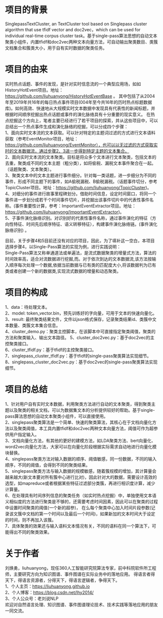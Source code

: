 # 项目的背景
SinglepassTextCluster, an TextCluster tool based on Singlepass cluster algorithm that use tfidf vector and doc2vec，which can be used for individual real-time corpus cluster task。基于single-pass算法思想的自动文本聚类小组件，内置tfidf和doc2vec两种文本向量方法，可自动输出聚类数目、类簇文档集合和簇类大小，用于自有实时数据的聚类任务。

# 项目的由来
实时热点话题、事件的发现，是针对实时信息流的一个典型应用场，如如HistoryHotEvent项目。地址：https://github.com/liuhuanyong/HistoryHotEventBase 。 其中包括了从2004年至2019年共16年的每日热点事件项目(004年至今共16年的历时热点标题数据库)。如何高效、快速地从大规模实时文本数据中发现具有代表性的新闻标题，并根据时间顺序挖掘出热点话题或事件的演化脉络具有十分重要的现实意义。
在热点挖掘这个方向上，笔者主要已经进行了若干项目的探索，并从这些项目中，可以总结出一个热点事件生成和演化脉络的挖掘，可以分成四个步骤：  
1、面向实时文本流的文本获取。可以针对特定的主题词过滤的方式进行文本语料获取（参考EventMonitor项目，地址：https://github.com/liuhuanyong/EventMonitor），也可以以无过滤的方式获取实时的文本数据流，通过步骤2、3进一步得到特定主题的文本集合。         
2、面向实时文本流的文本聚类。目标是将众多个文本进行文本聚类，包括文本的去重，聚类成不同的文本主题（粗分类），如将偷税、漏税文本事件聚合在一起。（话题聚类、文本聚类）。     
3、聚类文本中的文本主题进行事件细分。针对每一类话题，进一步细分为不同的事件，形成不同主题下的事件，如A偷税漏税、B偷税漏税。（话题事件切分，参考TopicCluster项目。地址：https://github.com/liuhuanyong/TopicCluster)。   
4、对细分的事件进行故事里程碑划分。借助时间信息，设定时间窗口，将同一个事件进一步划分成若干个时间事件切片，并挖掘出该事件切片中的代表性事件名称。(事件重要性计算，参考：ImportantEventExtractor项目。地址：https://github.com/liuhuanyong/ImportantEventExtractor)。  
5、子事件演化脉络识别。对识别好的代表性事件名称，通过事件演化的特征（方向性特征、时间先后顺序特征、语义转移特征），构建事件演化脉络链。(事件演化脉络识别) 。  

目前，关于步骤4和5目前还没有对应的项目，因此，为了填补这一空白，本项目选择步骤4，以Single-Pass算法的实现为例，进行实践说明：  
Single-Pass算法又称单通道法或单遍法，是流式数据聚类的增量式方法，算法的时间效率高，适合对流数据进行挖掘,而。对于依次到达的文本数据流,该方法按输入顺序每次处理一个数据,依据当前数据与已有类的匹配度大小,将该数据判为已有类或者创建一个新的数据类,实现流式数据的增量和动态聚类。

# 项目的构成 
1、data：待处理文本。  
2、model: token_vector.bin，预先训练好的字向量，可用于文本的快速向量化。  
3、result: 最终聚类结果文件，文件以json格式保存，记录聚类结果id、类簇中文本数量、类簇文本集合信息。  
4、cluster_demo.py：聚类主控脚本，在该脚本中可直接指定聚类阈值，聚类的方法和聚类输入、输出文本路径。
5、cluster_doc2vec.py：基于doc2vec的主控聚类接口。  
6、cluster_tfidf.py：基于tfidf的主控聚类接口。  
7、singlepass_cluster_tfidf.py：基于tfidf的single-pass聚类算法实现细节。   
8、singlepass_cluster_doc2vec.py：基于doc2vec的single-pass聚类算法实现细节。   

# 项目的总结
1、针对用户自有实时文本数据，利用聚类方法进行自动的文本聚类，得到聚类主题以及聚类的相关文档，可以为数据集文本的分析提供较好的帮助。基于single-pass算法思想的自动文本聚类小组件，可以直接使用。   
2、singlepass聚类算法是一个简单、快速的聚类算法，其核心在于文档向量化方法以及聚类阈值，本工具内置tfidf和doc2vec两种文本向量方法，阈值可作为超参供用户指定输入。   
3、文档向量化方法，有其他的更好的建模方法，如LDA聚类方法、bert向量化、word2vec向量化方法，大家可以在向量化阶段根据实际需求自动地进行向量化模块替换。   
4、singlepass聚类方法对输入数据的顺序、阈值敏感，同一份数据，不同的输入顺序，不同的阈值，会得到不同的聚类结果。   
5、singlepass聚类方法与输入数据的规模敏感，随着簇规模的增加，其计算量会越来越大(新文本要对所有簇中心进行比对)，因此针对大的数据，需要设计高效的选型，如mapreduce或者根据某些特征过滤部分类簇，再进行相识度计算，减少计算量。   
6、在处理具有时间序列信息的聚类任务（如实时热点挖掘）中，单独使用文本语义相似度的方法进行聚类是不够的，还需要考虑时间因素，因此可以在聚类的过程中设置时间聚类的阈值(一个新的超参)， 在么每个聚类中心加入时间片段参数(记录该文簇中文档的第一个时间以及最后一个时间)，如果新加的文本时间大于设定的时间，则不再加入该簇。   
7、具体聚类的效果还与输入语料文本情况有关，不同的语料在同一个算法下，可能得出不同的聚类效果。  

# 关于作者
刘焕勇，liuhuanyong，现任360人工智能研究院算法专家，前中科院软件所工程师，主要研究方向为知识图谱、事件图谱在实际业务中的落地应用。
得语言者得天下，得语言资源者，分得天下，得语言逻辑者，争得天下。  
1、个人主页：https://liuhuanyong.github.io  
2、个人博客：https://blog.csdn.net/lhy2014/  
3、个人公众号：老刘说NLP  
欢迎对自然语言处理、知识图谱、事件图谱理论技术、技术实践等落地应用的朋友一同交流。
